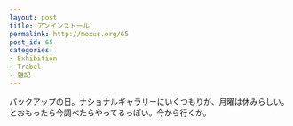 ```yaml
---
layout: post
title: アンインストール
permalink: http://moxus.org/65
post_id: 65
categories: 
- Exhibition
- Trabel
- 雑記
---
```


パックアップの日。ナショナルギャラリーにいくつもりが、月曜は休みらしい。
とおもったら今調べたらやってるっぽい。今から行くか。